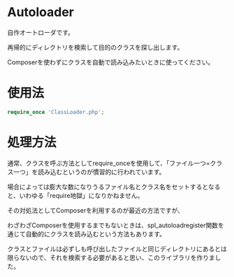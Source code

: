 # Autoloader
自作オートローダです。

再帰的にディレクトリを検索して目的のクラスを探し出します。

Composerを使わずにクラスを自動で読み込みたいときに使ってください。

# 使用法
```php
require_once 'ClassLoader.php';
```

# 処理方法
通常、クラスを呼ぶ方法としてrequire_onceを使用して、「ファイル一つ=クラス一つ」を読み込むというのが慣習的に行われています。

場合によっては膨大な数になりうるファイル名とクラス名をセットするとなると、いわゆる「require地獄」になりかねません。

その対処法としてComposerを利用するのが最近の方法ですが、

わざわざComposerを使用するまでもないときは、spl_autoloadregister関数を通じて自動的にクラスを読み込むという方法もあります。

クラスとファイルは必ずしも呼び出したファイルと同じディレクトリにあるとは限らないので、それを検索する必要があると思い、このライブラリを作りました。

